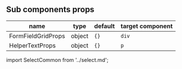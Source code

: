## Sub components props
|name|type|default|target component|
|----|----|-------|----------------|
|FormFieldGridProps|object|`{}`|`div`|
|HelperTextProps|object|`{}`|`p`|

import SelectCommon from '../select.md';

<SelectCommon/>